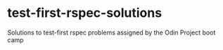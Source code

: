 # test-first-rspec-solutions
Solutions to test-first rspec problems assigned by the Odin Project boot camp
